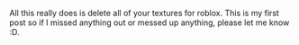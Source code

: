 All this really does is delete all of your textures for roblox.
This is my first post so if I missed anything out or messed up anything, please let me know :D.
